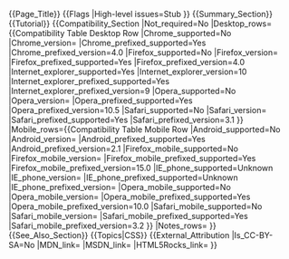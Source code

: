 {{Page_Title}}
{{Flags
|High-level issues=Stub
}}
{{Summary_Section}}
{{Tutorial}}
{{Compatibility_Section
|Not_required=No
|Desktop_rows={{Compatibility Table Desktop Row
|Chrome_supported=No
|Chrome_version=
|Chrome_prefixed_supported=Yes
|Chrome_prefixed_version=4.0
|Firefox_supported=No
|Firefox_version=
|Firefox_prefixed_supported=Yes
|Firefox_prefixed_version=4.0
|Internet_explorer_supported=Yes
|Internet_explorer_version=10
|Internet_explorer_prefixed_supported=Yes
|Internet_explorer_prefixed_version=9
|Opera_supported=No
|Opera_version=
|Opera_prefixed_supported=Yes
|Opera_prefixed_version=10.5
|Safari_supported=No
|Safari_version=
|Safari_prefixed_supported=Yes
|Safari_prefixed_version=3.1
}}
|Mobile_rows={{Compatibility Table Mobile Row
|Android_supported=No
|Android_version=
|Android_prefixed_supported=Yes
|Android_prefixed_version=2.1
|Firefox_mobile_supported=No
|Firefox_mobile_version=
|Firefox_mobile_prefixed_supported=Yes
|Firefox_mobile_prefixed_version=15.0
|IE_phone_supported=Unknown
|IE_phone_version=
|IE_phone_prefixed_supported=Unknown
|IE_phone_prefixed_version=
|Opera_mobile_supported=No
|Opera_mobile_version=
|Opera_mobile_prefixed_supported=Yes
|Opera_mobile_prefixed_version=10.0
|Safari_mobile_supported=No
|Safari_mobile_version=
|Safari_mobile_prefixed_supported=Yes
|Safari_mobile_prefixed_version=3.2
}}
|Notes_rows=
}}
{{See_Also_Section}}
{{Topics|CSS}}
{{External_Attribution
|Is_CC-BY-SA=No
|MDN_link=
|MSDN_link=
|HTML5Rocks_link=
}}
